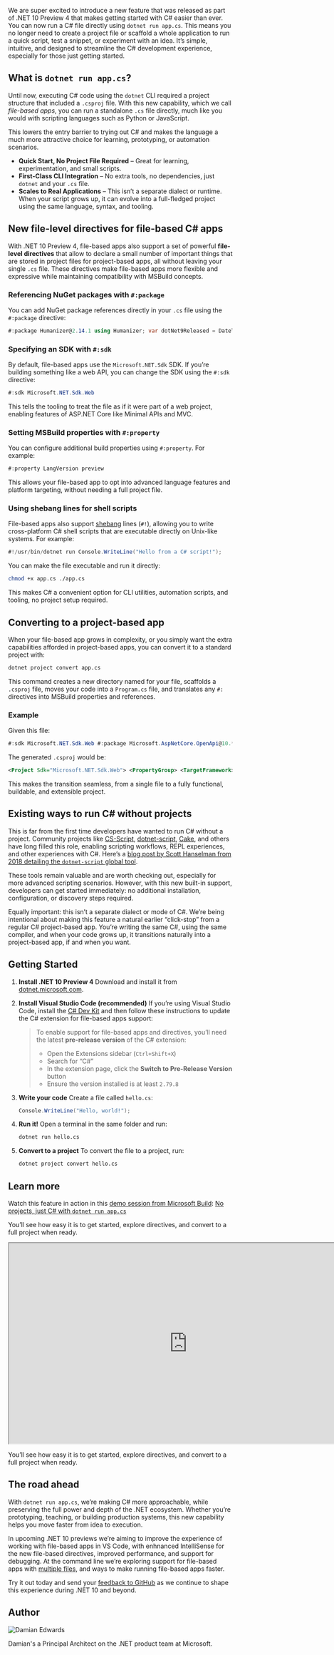 We are super excited to introduce a new feature that was released as part of .NET 10 Preview 4 that makes getting started with C# easier than ever. You can now run a C# file directly using `dotnet run app.cs`. This means you no longer need to create a project file or scaffold a whole application to run a quick script, test a snippet, or experiment with an idea. It’s simple, intuitive, and designed to streamline the C# development experience, especially for those just getting started.

## What is `dotnet run app.cs`?

Until now, executing C# code using the `dotnet` CLI required a project structure that included a `.csproj` file. With this new capability, which we call _file-based apps_, you can run a standalone `.cs` file directly, much like you would with scripting languages such as Python or JavaScript.

This lowers the entry barrier to trying out C# and makes the language a much more attractive choice for learning, prototyping, or automation scenarios.

-   **Quick Start, No Project File Required** – Great for learning, experimentation, and small scripts.
-   **First-Class CLI Integration** – No extra tools, no dependencies, just `dotnet` and your `.cs` file.
-   **Scales to Real Applications** – This isn’t a separate dialect or runtime. When your script grows up, it can evolve into a full-fledged project using the same language, syntax, and tooling.

## New file-level directives for file-based C# apps

With .NET 10 Preview 4, file-based apps also support a set of powerful **file-level directives** that allow to declare a small number of important things that are stored in project files for project-based apps, all without leaving your single `.cs` file. These directives make file-based apps more flexible and expressive while maintaining compatibility with MSBuild concepts.

### Referencing NuGet packages with `#:package`

You can add NuGet package references directly in your `.cs` file using the `#:package` directive:

```csharp
#:package Humanizer@2.14.1 using Humanizer; var dotNet9Released = DateTimeOffset.Parse("2024-12-03"); var since = DateTimeOffset.Now - dotNet9Released; Console.WriteLine($"It has been {since.Humanize()} since .NET 9 was released.");
```

### Specifying an SDK with `#:sdk`

By default, file-based apps use the `Microsoft.NET.Sdk` SDK. If you’re building something like a web API, you can change the SDK using the `#:sdk` directive:

```csharp
#:sdk Microsoft.NET.Sdk.Web
```

This tells the tooling to treat the file as if it were part of a web project, enabling features of ASP.NET Core like Minimal APIs and MVC.

### Setting MSBuild properties with `#:property`

You can configure additional build properties using `#:property`. For example:

```csharp
#:property LangVersion preview
```

This allows your file-based app to opt into advanced language features and platform targeting, without needing a full project file.

### Using shebang lines for shell scripts

File-based apps also support [shebang](https://en.wikipedia.org/wiki/Shebang_%28Unix%29) lines (`#!`), allowing you to write cross-platform C# shell scripts that are executable directly on Unix-like systems. For example:

```csharp
#!/usr/bin/dotnet run Console.WriteLine("Hello from a C# script!");
```

You can make the file executable and run it directly:

```bash
chmod +x app.cs ./app.cs
```

This makes C# a convenient option for CLI utilities, automation scripts, and tooling, no project setup required.

## Converting to a project-based app

When your file-based app grows in complexity, or you simply want the extra capabilities afforded in project-based apps, you can convert it to a standard project with:

```bash
dotnet project convert app.cs
```

This command creates a new directory named for your file, scaffolds a `.csproj` file, moves your code into a `Program.cs` file, and translates any `#:` directives into MSBuild properties and references.

### Example

Given this file:

```csharp
#:sdk Microsoft.NET.Sdk.Web #:package Microsoft.AspNetCore.OpenApi@10.*-* var builder = WebApplication.CreateBuilder(); builder.Services.AddOpenApi(); var app = builder.Build(); app.MapGet("/", () => "Hello, world!"); app.Run();
```

The generated `.csproj` would be:

```xml
<Project Sdk="Microsoft.NET.Sdk.Web"> <PropertyGroup> <TargetFramework>net10.0</TargetFramework> <ImplicitUsings>enable</ImplicitUsings> <Nullable>enable</Nullable> </PropertyGroup> <ItemGroup> <PackageReference Include="Microsoft.AspNetCore.OpenApi" Version="10.*-*" /> </ItemGroup> </Project>
```

This makes the transition seamless, from a single file to a fully functional, buildable, and extensible project.

## Existing ways to run C# without projects

This is far from the first time developers have wanted to run C# without a project. Community projects like [CS-Script](https://github.com/oleg-shilo/cs-script), [dotnet-script](https://github.com/dotnet-script/dotnet-script), [Cake](https://cakebuild.net/), and others have long filled this role, enabling scripting workflows, REPL experiences, and other experiences with C#. Here’s a [blog post by Scott Hanselman from 2018 detailing the `dotnet-script` global tool](https://www.hanselman.com/blog/c-and-net-core-scripting-with-the-dotnetscript-global-tool).

These tools remain valuable and are worth checking out, especially for more advanced scripting scenarios. However, with this new built-in support, developers can get started immediately: no additional installation, configuration, or discovery steps required.

Equally important: this isn’t a separate dialect or mode of C#. We’re being intentional about making this feature a natural earlier “click-stop” from a regular C# project-based app. You’re writing the same C#, using the same compiler, and when your code grows up, it transitions naturally into a project-based app, if and when you want.

## Getting Started

1.  **Install .NET 10 Preview 4** Download and install it from [dotnet.microsoft.com](https://dotnet.microsoft.com/download/dotnet/10.0).
2.  **Install Visual Studio Code (recommended)** If you’re using Visual Studio Code, install the [C# Dev Kit](https://marketplace.visualstudio.com/items?itemName=ms-dotnettools.csdevkit) and then follow these instructions to update the C# extension for file-based apps support:
    
    > To enable support for file-based apps and directives, you’ll need the latest **pre-release version** of the C# extension:
    > 
    > -   Open the Extensions sidebar (`Ctrl+Shift+X`)
    > -   Search for “C#”
    > -   In the extension page, click the **Switch to Pre-Release Version** button
    > -   Ensure the version installed is at least `2.79.8`
    
3.  **Write your code** Create a file called `hello.cs`:
    
    ```csharp
    Console.WriteLine("Hello, world!");
    ```
    
4.  **Run it!** Open a terminal in the same folder and run:
    
    ```bash
    dotnet run hello.cs
    ```
    
5.  **Convert to a project** To convert the file to a project, run:
    
    ```bash
    dotnet project convert hello.cs
    ```
    

## Learn more

Watch this feature in action in this [demo session from Microsoft Build](https://build.microsoft.com/sessions/DEM518?source=sessions): [No projects, just C# with `dotnet run app.cs`](https://www.youtube.com/watch?v=98MizuB7i-w)

You’ll see how easy it is to get started, explore directives, and convert to a full project when ready.

<iframe width="800" height="450" src="https://www.youtube.com/embed/98MizuB7i-w?si=l_k3YRlViQR-rCpr" allowfullscreen=""></iframe>

You’ll see how easy it is to get started, explore directives, and convert to a full project when ready.

## The road ahead

With `dotnet run app.cs`, we’re making C# more approachable, while preserving the full power and depth of the .NET ecosystem. Whether you’re prototyping, teaching, or building production systems, this new capability helps you move faster from idea to execution.

In upcoming .NET 10 previews we’re aiming to improve the experience of working with file-based apps in VS Code, with enhnanced IntelliSense for the new file-based directives, improved performance, and support for debugging. At the command line we’re exploring support for file-based apps with [multiple files](https://github.com/dotnet/sdk/blob/main/documentation/general/dotnet-run-file.md#multiple-c-files), and ways to make running file-based apps faster.

Try it out today and send your [feedback to GitHub](https://github.com/dotnet/sdk/issues/new) as we continue to shape this experience during .NET 10 and beyond.

## Author

![Damian Edwards](https://devblogs.microsoft.com/dotnet/wp-content/uploads/sites/10/2023/06/Damian-Edwards-Profile-Pic-2020-square-96x96.jpg)

Damian's a Principal Architect on the .NET product team at Microsoft.
